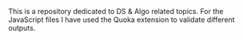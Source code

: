 This is a repository dedicated to DS & Algo related topics. For the JavaScript files I have used the Quoka extension to validate different outputs.

